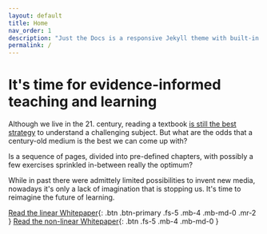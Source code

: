 ```yaml
---
layout: default
title: Home
nav_order: 1
description: "Just the Docs is a responsive Jekyll theme with built-in search that is easily customizable and hosted on GitHub Pages."
permalink: /
---
```


# It's time for evidence-informed teaching and learning

Although we live in the 21. century, reading a textbook [is still the best strategy](https://www.lesswrong.com/posts/xg3hXCYQPJkwHyik2/the-best-textbooks-on-every-subject) to understand a challenging subject. But what are the odds that a century-old medium is the best we can come up with?

Is a sequence of pages, divided into pre-defined chapters, with possibly a few exercises sprinkled in-between really the optimum?

While in past there were admittely limited possibilities to invent new media, nowadays it's only a lack of imagination that is stopping us. It's time to reimagine the future of learning.


[Read the linear Whitepaper](#getting-started){: .btn .btn-primary .fs-5 .mb-4 .mb-md-0 .mr-2 } [Read the non-linear Whitepaper](https://github.com/pmarsceill/just-the-docs){: .btn .fs-5 .mb-4 .mb-md-0 }



